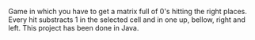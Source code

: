 Game in which you have to get a matrix full of 0's hitting the right places. Every hit substracts 1 in the selected cell and in one up, bellow, right and left. This project has been done in Java.

